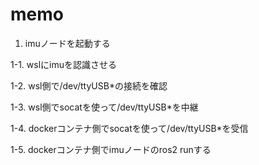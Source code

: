 # memo

1. imuノードを起動する

1-1. wslにimuを認識させる

1-2. wsl側で/dev/ttyUSB*の接続を確認

1-3. wsl側でsocatを使って/dev/ttyUSB*を中継

1-4. dockerコンテナ側でsocatを使って/dev/ttyUSB*を受信

1-5. dockerコンテナ側でimuノードのros2 runする
